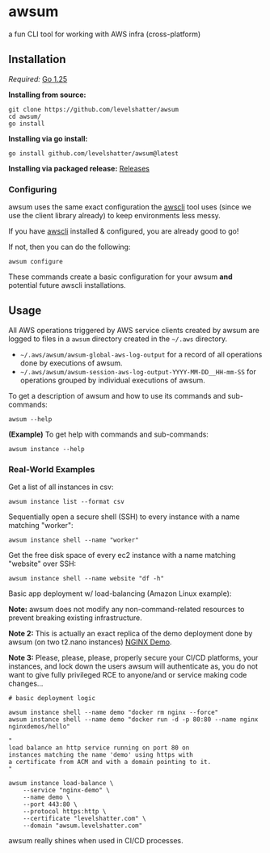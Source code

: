 # awsum

a fun CLI tool for working with AWS infra (cross-platform)

## Installation
*Required:* [Go 1.25](https://go.dev/dl)

**Installing from source:**
```shell
git clone https://github.com/levelshatter/awsum
cd awsum/
go install 
```

**Installing via go install:**

```shell
go install github.com/levelshatter/awsum@latest
```

**Installing via packaged release:**
[Releases](https://github.com/levelshatter/awsum/releases)

### Configuring

awsum uses the same exact configuration the [awscli](https://aws.amazon.com/cli/) tool uses (since we use the client library already) to keep environments less messy.

If you have [awscli](https://aws.amazon.com/cli/) installed & configured, you are already good to go!

If not, then you can do the following:

```shell
awsum configure
```

These commands create a basic configuration for your awsum **and** potential future awscli installations.

## Usage

All AWS operations triggered by AWS service clients created by awsum are logged to files in a `awsum` directory created in the `~/.aws` directory.

* `~/.aws/awsum/awsum-global-aws-log-output` for a record of all operations done by executions of awsum.
* `~/.aws/awsum/awsum-session-aws-log-output-YYYY-MM-DD__HH-mm-SS` for operations grouped by individual executions of awsum.

To get a description of awsum and how to use its commands and sub-commands:
```shell
awsum --help
```

**(Example)** To get help with commands and sub-commands:
```shell
awsum instance --help
```

### Real-World Examples

Get a list of all instances in csv:
```shell
awsum instance list --format csv
```

Sequentially open a secure shell (SSH) to every instance with a name matching "worker":
```shell
awsum instance shell --name "worker"
```

Get the free disk space of every ec2 instance with a name matching "website" over SSH:
```shell
awsum instance shell --name website "df -h"
```

Basic app deployment w/ load-balancing (Amazon Linux example):

**Note:** awsum does not modify any non-command-related resources to prevent breaking existing infrastructure.

**Note 2:** This is actually an exact replica of the demo deployment done by awsum (on two t2.nano instances) [NGINX Demo](https://awsum.levelshatter.com/).

**Note 3:** Please, please, please, properly secure your CI/CD platforms, your instances, and lock down the users awsum will authenticate as, you do not want to give fully privileged RCE to anyone/and or service making code changes...

```shell
# basic deployment logic

awsum instance shell --name demo "docker rm nginx --force"
awsum instance shell --name demo "docker run -d -p 80:80 --name nginx nginxdemos/hello"

"
load balance an http service running on port 80 on
instances matching the name 'demo' using https with
a certificate from ACM and with a domain pointing to it.
"

awsum instance load-balance \
    --service "nginx-demo" \
    --name demo \
    --port 443:80 \
    --protocol https:http \
    --certificate "levelshatter.com" \
    --domain "awsum.levelshatter.com"
```

awsum really shines when used in CI/CD processes.